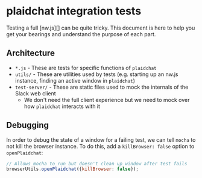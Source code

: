 # plaidchat integration tests
Testing a full [nw.js][] can be quite tricky. This document is here to help you get your bearings and understand the purpose of each part.

## Architecture
- `*.js` - These are tests for specific functions of `plaidchat`
- `utils/` - These are utilities used by tests (e.g. starting up an nw.js instance, finding an active window in `plaidchat`)
- `test-server/` - These are static files used to mock the internals of the Slack web client
    - We don't need the full client experience but we need to mock over how `plaidchat` interacts with it

## Debugging
In order to debug the state of a window for a failing test, we can tell `mocha` to not kill the browser instance. To do this, add a `killBrowser: false` option to `openPlaidchat`:

```js
// Allows mocha to run but doesn't clean up window after test fails
browserUtils.openPlaidchat({killBrowser: false});
```
